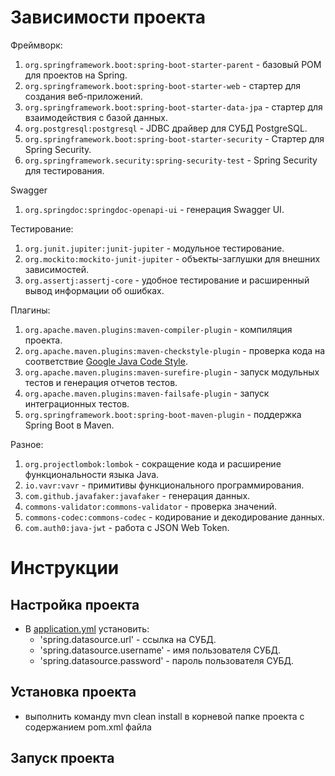 # Зависимости проекта
Фреймворк:
1. `org.springframework.boot:spring-boot-starter-parent` - базовый POM для проектов на Spring.
2. `org.springframework.boot:spring-boot-starter-web` - cтартер для создания веб-приложений.
3. `org.springframework.boot:spring-boot-starter-data-jpa` - cтартер для взаимодействия с базой данных.
4. `org.postgresql:postgresql` - JDBC драйвер для СУБД PostgreSQL.
5. `org.springframework.boot:spring-boot-starter-security` - Стартер для Spring Security.
6. `org.springframework.security:spring-security-test` - Spring Security для тестирования.

Swagger
1. `org.springdoc:springdoc-openapi-ui` - генерация Swagger UI.

Тестирование:
1. `org.junit.jupiter:junit-jupiter` - модульное тестирование.
2. `org.mockito:mockito-junit-jupiter` - объекты-заглушки для внешних зависимостей.
3. `org.assertj:assertj-core` - удобное тестирование и расширенный вывод информации об ошибках.

Плагины:
1. `org.apache.maven.plugins:maven-compiler-plugin` - компиляция проекта.
2. `org.apache.maven.plugins:maven-checkstyle-plugin` - проверка кода на соответствие [Google Java Code Style](https://google.github.io/styleguide/javaguide.html).
3. `org.apache.maven.plugins:maven-surefire-plugin` - запуск модульных тестов и генерация отчетов тестов.
4. `org.apache.maven.plugins:maven-failsafe-plugin` - запуск интеграционных тестов.
5. `org.springframework.boot:spring-boot-maven-plugin` - поддержка Spring Boot в Maven.

Разное:
1. `org.projectlombok:lombok` - сокращение кода и расширение функциональности языка Java.
2. `io.vavr:vavr` - примитивы функционального программирования.
3. `com.github.javafaker:javafaker` - генерация данных.
4. `commons-validator:commons-validator` - проверка значений.
5. `commons-codec:commons-codec` - кодирование и декодирование данных.
6. `com.auth0:java-jwt` - работа с JSON Web Token.

# Инструкции

## Настройка проекта
- В [application.yml](\src\main\resources\application.yml) установить:
  - 'spring.datasource.url' - ссылка на СУБД.
  - 'spring.datasource.username' - имя пользователя СУБД.
  - 'spring.datasource.password' - пароль пользователя СУБД.

## Установка проекта
- выполнить команду mvn clean install в корневой папке проекта с содержанием pom.xml файла

## Запуск проекта
